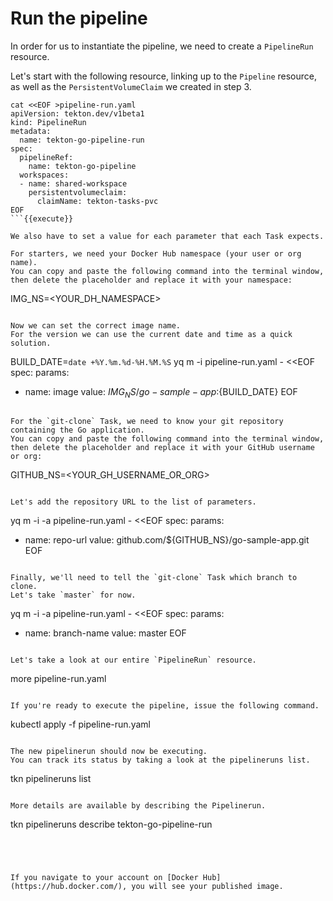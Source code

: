 # Run the pipeline

In order for us to instantiate the pipeline, we need to create a `PipelineRun` resource.

Let's start with the following resource, linking up to the `Pipeline` resource, as well as the `PersistentVolumeClaim` we created in step 3.

```
cat <<EOF >pipeline-run.yaml
apiVersion: tekton.dev/v1beta1
kind: PipelineRun
metadata:
  name: tekton-go-pipeline-run
spec:
  pipelineRef:
    name: tekton-go-pipeline
  workspaces:
  - name: shared-workspace
    persistentvolumeclaim:
      claimName: tekton-tasks-pvc
EOF
```{{execute}}

We also have to set a value for each parameter that each Task expects.

For starters, we need your Docker Hub namespace (your user or org name).
You can copy and paste the following command into the terminal window, then delete the placeholder and replace it with your namespace:

```
IMG_NS=<YOUR_DH_NAMESPACE>
```{{copy}}

Now we can set the correct image name.
For the version we can use the current date and time as a quick solution.

```
BUILD_DATE=`date +%Y.%m.%d-%H.%M.%S`
yq m -i pipeline-run.yaml - <<EOF
spec:
  params:
  - name: image
    value: ${IMG_NS}/go-sample-app:${BUILD_DATE}
EOF
```{{execute}}

For the `git-clone` Task, we need to know your git repository containing the Go application.
You can copy and paste the following command into the terminal window, then delete the placeholder and replace it with your GitHub username or org:

```
GITHUB_NS=<YOUR_GH_USERNAME_OR_ORG>
```{{copy}}

Let's add the repository URL to the list of parameters.

```
yq m -i -a pipeline-run.yaml - <<EOF
spec:
  params:
  - name: repo-url
    value: github.com/${GITHUB_NS}/go-sample-app.git
EOF
```{{execute}}

Finally, we'll need to tell the `git-clone` Task which branch to clone.
Let's take `master` for now.

```
yq m -i -a pipeline-run.yaml - <<EOF
spec:
  params:
  - name: branch-name
    value: master
EOF
```{{execute}}

Let's take a look at our entire `PipelineRun` resource.

```
more pipeline-run.yaml
```{{execute}}

If you're ready to execute the pipeline, issue the following command.

```
kubectl apply -f pipeline-run.yaml
```{{execute}}

The new pipelinerun should now be executing.
You can track its status by taking a look at the pipelineruns list.

```
tkn pipelineruns list
```{{execute}}

More details are available by describing the Pipelinerun.

```
tkn pipelineruns describe tekton-go-pipeline-run
```{{execute}}




If you navigate to your account on [Docker Hub](https://hub.docker.com/), you will see your published image.